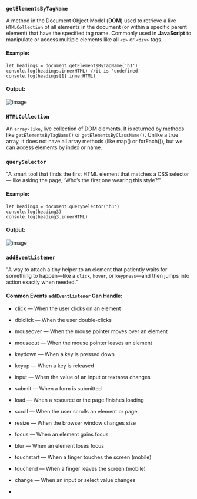 ### `getElementsByTagName`
A method in the Document Object Model (**DOM**) used to retrieve a live `HTMLCollection` of all elements in the document (or within a specific parent element) that have the specified tag name. Commonly used in **JavaScript** to manipulate or access multiple elements like all `<p>` or `<div>` tags.
#### Example:
```
let headings = document.getElementsByTagName('h1')
console.log(headings.innerHTML) //it is 'undefined'
console.log(headings[1].innerHTML)
```
#### Output:
![image](https://github.com/user-attachments/assets/fa32ef65-7926-40e7-ac20-d29416bcd6b3)

### `HTMLCollection`
An `array-like`, live collection of DOM elements. It is returned by methods like `getElementsByTagName()` or `getElementsByClassName()`. Unlike a true array, it does not have all array methods (like map() or forEach()), but we can access elements by index or name.

### `querySelector`
"A smart tool that finds the first HTML element that matches a CSS selector — like asking the page, ‘Who’s the first one wearing this style?’"
#### Example:
```
let heading3 = document.querySelector("h3")
console.log(heading3)
console.log(heading3.innerHTML)
```
#### Output:
![image](https://github.com/user-attachments/assets/72a13d83-16fd-4b36-bcf6-9c0dfc43a97b)

### `addEventListener`
"A way to attach a tiny helper to an element that patiently waits for something to happen—like a `click`, `hover`, or `keypress`—and then jumps into action exactly when needed."
#### Common Events `addEventListener` Can Handle:
- click — When the user clicks on an element
- dblclick — When the user double-clicks
- mouseover — When the mouse pointer moves over an element
- mouseout — When the mouse pointer leaves an element
- keydown — When a key is pressed down
- keyup — When a key is released
- input — When the value of an input or textarea changes
- submit — When a form is submitted
- load — When a resource or the page finishes loading
- scroll — When the user scrolls an element or page
- resize — When the browser window changes size
- focus — When an element gains focus
- blur — When an element loses focus
- touchstart — When a finger touches the screen (mobile)
- touchend — When a finger leaves the screen (mobile)
- change — When an input or select value changes
  










- 
